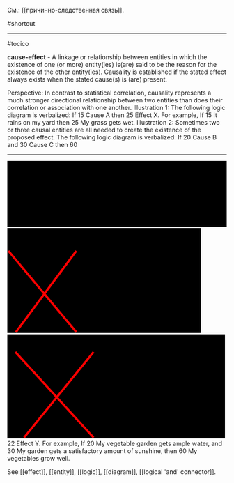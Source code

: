 См.: [[причинно-следственная связь]].

#shortcut




<hr/>

#tocico

<b>cause-effect</b> -  A linkage or relationship between entities in which the existence of one (or more) entity(ies) is(are) said to be the reason for the existence of the other entity(ies).  Causality is established if the stated effect always exists when the stated cause(s) is (are) present.

Perspective:  In contrast to statistical correlation, causality represents a much stronger directional relationship between two entities than does their correlation or association with one another. Illustration 1: The following logic diagram is verbalized: If 15 Cause A then 25 Effect X. For example, If 15 It rains on my yard then 25 My grass gets wet. 
 Illustration 2: Sometimes two or three causal entities are all needed to create the existence of the proposed effect.  The following logic diagram is verbalized: If 20 Cause B and 30 Cause C then 60 
<hr/>
<img src="./tocico_dictionary_2nd_editio-22_1.png"/>
<img src="./tocico_dictionary_2nd_editio-22_2.png"/>
<img src="./tocico_dictionary_2nd_editio-22_3.png"/>
22 
Effect Y.  For example, If 20 My vegetable garden gets ample water, and 30 My garden gets a satisfactory amount of sunshine, then 60 My vegetables grow well. 
 
 



See:[[effect]], [[entity]], [[logic]], [[diagram]], [[logical 'and' connector]].




